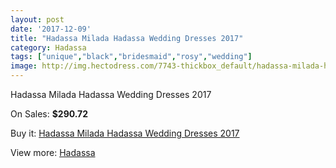 ```yaml
---
layout: post
date: '2017-12-09'
title: "Hadassa Milada Hadassa Wedding Dresses 2017"
category: Hadassa
tags: ["unique","black","bridesmaid","rosy","wedding"]
image: http://img.hectodress.com/7743-thickbox_default/hadassa-milada-hadassa-wedding-dresses-2013.jpg
---
```

Hadassa Milada Hadassa Wedding Dresses 2017

On Sales: **$290.72**
<a href="https://www.hectodress.com/hadassa/3844-hadassa-milada-hadassa-wedding-dresses-2013.html"><amp-img layout="responsive" width="600" height="600" src="//img.hectodress.com/7743-thickbox_default/hadassa-milada-hadassa-wedding-dresses-2013.jpg" alt="Hadassa Milada Hadassa Wedding Dresses 2017 0" /></a>

Buy it: [Hadassa Milada Hadassa Wedding Dresses 2017](https://www.hectodress.com/hadassa/3844-hadassa-milada-hadassa-wedding-dresses-2013.html "Hadassa Milada Hadassa Wedding Dresses 2017")

View more: [Hadassa](https://www.hectodress.com/67-hadassa "Hadassa")
